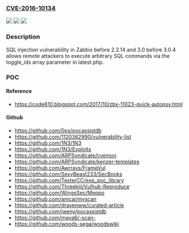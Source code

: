 ### [CVE-2016-10134](https://cve.mitre.org/cgi-bin/cvename.cgi?name=CVE-2016-10134)
![](https://img.shields.io/static/v1?label=Product&message=n%2Fa&color=blue)
![](https://img.shields.io/static/v1?label=Version&message=n%2Fa&color=blue)
![](https://img.shields.io/static/v1?label=Vulnerability&message=n%2Fa&color=brighgreen)

### Description

SQL injection vulnerability in Zabbix before 2.2.14 and 3.0 before 3.0.4 allows remote attackers to execute arbitrary SQL commands via the toggle_ids array parameter in latest.php.

### POC

#### Reference
- https://code610.blogspot.com/2017/10/zbx-11023-quick-autopsy.html

#### Github
- https://github.com/0ps/pocassistdb
- https://github.com/1120362990/vulnerability-list
- https://github.com/1N3/1N3
- https://github.com/1N3/Exploits
- https://github.com/ARPSyndicate/cvemon
- https://github.com/ARPSyndicate/kenzer-templates
- https://github.com/Awrrays/FrameVul
- https://github.com/SexyBeast233/SecBooks
- https://github.com/TesterCC/exp_poc_library
- https://github.com/Threekiii/Vulhub-Reproduce
- https://github.com/WingsSec/Meppo
- https://github.com/amcai/myscan
- https://github.com/dravenww/curated-article
- https://github.com/jweny/pocassistdb
- https://github.com/maya6/-scan-
- https://github.com/woods-sega/woodswiki


